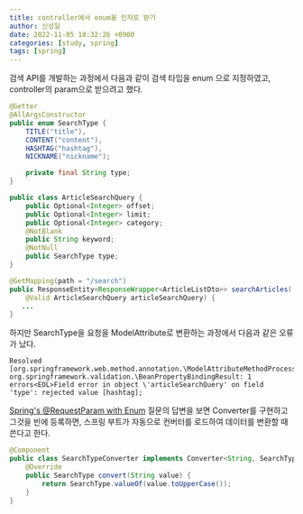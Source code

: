 ```yaml
---
title: controller에서 enum을 인자로 받기
author: 신성일
date: 2022-11-05 18:32:26 +0900
categories: [study, spring]
tags: [spring]
---
```


검색 API를 개발하는 과정에서 다음과 같이 검색 타입을 enum 으로 지정하였고, controller의 param으로 받으려고 했다.

```java
@Getter
@AllArgsConstructor
public enum SearchType {
	TITLE("title"),
	CONTENT("content"),
	HASHTAG("hashtag"),
	NICKNAME("nickname");

	private final String type;
}
```

```java
public class ArticleSearchQuery {
	public Optional<Integer> offset;
	public Optional<Integer> limit;
	public Optional<Integer> category;
	@NotBlank
	public String keyword;
	@NotNull
	public SearchType type;
}
```

```java
@GetMapping(path = "/search")
public ResponseEntity<ResponseWrapper<ArticleListDto>> searchArticles(
	@Valid ArticleSearchQuery articleSearchQuery) {
   ...
}
```

하지만 SearchType을 요청을 ModelAttribute로 변환하는 과정에서 다음과 같은 오류가 났다.

```text
Resolved [org.springframework.web.method.annotation.\ModelAttributeMethodProcessor$1: org.springframework.validation.\BeanPropertyBindingResult: 1 errors<EOL>Field error in object \'articleSearchQuery' on field 'type': rejected value [hashtag];
```

[Spring's @RequestParam with Enum](https://stackoverflow.com/questions/39774427/springs-requestparam-with-enum) 질문의 답변을 보면 Converter를 구현하고 그것을 빈에 등록하면, 스프링 부트가 자동으로 컨버터를 로드하여 데이터를 변환할 때 쓴다고 한다.

```java
@Component
public class SearchTypeConverter implements Converter<String, SearchType> {
	@Override
	public SearchType convert(String value) {
		return SearchType.valueOf(value.toUpperCase());
	}
}
```
